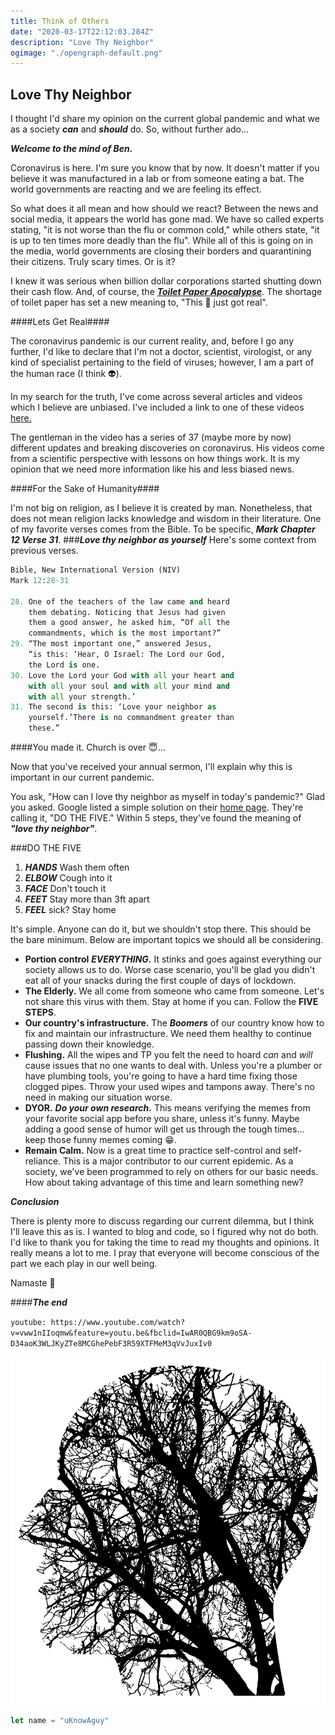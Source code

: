 ```yaml
---
title: Think of Others
date: "2020-03-17T22:12:03.284Z"
description: "Love Thy Neighbor"
ogimage: "./opengraph-default.png"
---
```

## Love Thy Neighbor

I thought I'd share my opinion on the current 
global pandemic and what we as a society ***can*** and ***should*** do. So, without further ado... 

***Welcome to the mind of Ben.*** 

Coronavirus is here. I'm sure you know that by now. It doesn't matter if you believe it
was manufactured in a lab or from someone eating a bat. The world governments are reacting and we are feeling its effect. 

So what does it all mean and how should we react? Between the news and social media, it appears the world has gone mad. We have so called experts stating, "it is not worse than the flu or common cold," while others state, "it is up to ten times more deadly than the flu". While all of this is going on in the media, world governments are closing their borders and quarantining their citizens. Truly scary times. Or is it?

I knew it was serious when billion dollar corporations started shutting down their cash flow. And, of course, the [***Toilet Paper Apocalypse***](https://www.google.com/search?q=toilet+paper+apocalypse&rlz=1C1CHBF_enUS876US876&oq=toilet+paper+ap&aqs=chrome.1.69i57j0l7.5335j0j4&sourceid=chrome&ie=UTF-8). The shortage of toilet paper has set a new meaning to, "This 💩 just got real". 

####Lets Get Real####

The coronavirus pandemic is our current reality, and, before I go any further, I'd like to declare that I'm not a doctor, scientist, virologist, or any kind of specialist pertaining to the field of viruses; however, I am a part of the human race (I think 👽). 

In my search for the truth, I've come across several articles and videos which I believe are unbiased. I've included a link to one of these videos [here.](#abcd) 

The gentleman in the video has a series of 37 (maybe more by now) different updates and breaking discoveries on coronavirus. His videos come from a scientific perspective with lessons on how things work. It is my opinion that we need more information like his and less biased news. 

####For the Sake of Humanity####

I'm not big on religion, as I believe it is created by man. Nonetheless, that does not mean religion lacks knowledge and wisdom in their literature. One of my favorite verses comes from the Bible. To be specific, ***Mark Chapter 12 Verse 31***. 
###***Love thy neighbor as yourself***
Here's some context from previous verses. 

``` python
Bible, New International Version (NIV)
Mark 12:28-31

28. One of the teachers of the law came and heard 
    them debating. Noticing that Jesus had given 
    them a good answer, he asked him, “Of all the 
    commandments, which is the most important?”
29. “The most important one,” answered Jesus, 
    “is this: ‘Hear, O Israel: The Lord our God, 
    the Lord is one. 
30. Love the Lord your God with all your heart and 
    with all your soul and with all your mind and 
    with all your strength.’ 
31. The second is this: ‘Love your neighbor as 
    yourself.’There is no commandment greater than 
    these.”
```
####You made it. Church is over 😇...

Now that you've received your annual sermon, I'll explain why this is important in our current pandemic. 

You ask, "How can I love thy neighbor as myself in today's pandemic?" Glad you asked. Google listed a simple solution on their [home page](https://www.google.com/search?q=coronavirus+tips&fbx=dothefive). They're calling it, "DO THE FIVE." Within 5 steps, they've found the meaning of ***"love thy neighbor"***. 

###DO THE FIVE

1. ***HANDS*** Wash them often
2. ***ELBOW*** Cough into it
3. ***FACE*** Don't touch it
4. ***FEET*** Stay more than 3ft apart
5. ***FEEL*** sick? Stay home

It's simple. Anyone can do it, but we shouldn't stop there. This should be the bare minimum. Below are important topics we should all be considering. 

- **Portion control** ***EVERYTHING.*** It stinks and goes against everything our society allows us to do. Worse case scenario, you'll be glad you didn't eat all of your snacks during the first couple of days of lockdown.
- **The Elderly.** We all come from someone who came from someone. Let's not share this virus with them. Stay at home if you can. Follow the **FIVE STEPS**.
- **Our country's infrastructure.** The ***Boomers*** of our country know how to fix and maintain our infrastructure. We need them healthy to continue passing down their knowledge.
- **Flushing.** All the wipes and TP you felt the need to hoard *can* and *will* cause issues that no one wants to deal with. Unless you're a plumber or have plumbing tools, you're going to have a hard time fixing those clogged pipes. Throw your used wipes and tampons away. There's no need in making our situation worse.
- **DYOR.** ***Do your own research.*** This means verifying the memes from your favorite social app before you share, unless it's funny. Maybe adding a good sense of humor will get us through the tough times... keep those funny memes coming 😁.
- **Remain Calm.** Now is a great time to practice self-control and self-reliance. This is a major contributor to our current epidemic. As a society, we've been programmed to rely on others for our basic needs. How about taking advantage of this time and learn something new?

***Conclusion***

There is plenty more to discuss regarding our current dilemma, but I think I'll leave this as is. I wanted to blog and code, so I figured why not do both. I'd like to thank you for taking the time to read my thoughts and opinions. It really means a lot to me. I pray that everyone will become conscious of the part we each play in our well being. 

Namaste 🙏

####***The end***

<a name="abcd">`youtube: https://www.youtube.com/watch?v=vww1nIIoqmw&feature=youtu.be&fbclid=IwAR0QBG9km9oSA-D34aoK3WLJKyZTe8MCGhePebF3R59XTFMeM3qVvJuxIv0`</a>


![A picture I found on the internet](./connect.svg)

```javascript
let name = "uKnowAguy"
```
